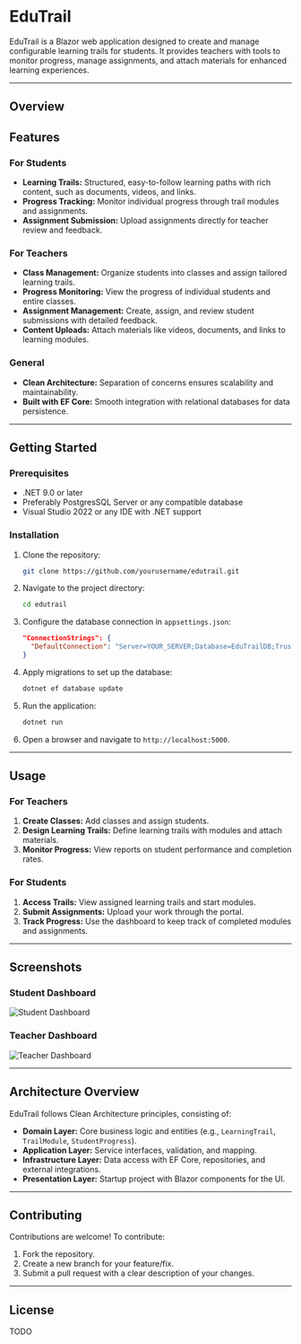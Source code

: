 # EduTrail

EduTrail is a Blazor web application designed to create and manage configurable learning trails for students. It provides teachers with tools to monitor progress, manage assignments, and attach materials for enhanced learning experiences.

---

## Overview

## Features

### For Students

- **Learning Trails:** Structured, easy-to-follow learning paths with rich content, such as documents, videos, and links.
- **Progress Tracking:** Monitor individual progress through trail modules and assignments.
- **Assignment Submission:** Upload assignments directly for teacher review and feedback.

### For Teachers

- **Class Management:** Organize students into classes and assign tailored learning trails.
- **Progress Monitoring:** View the progress of individual students and entire classes.
- **Assignment Management:** Create, assign, and review student submissions with detailed feedback.
- **Content Uploads:** Attach materials like videos, documents, and links to learning modules.

### General

- **Clean Architecture:** Separation of concerns ensures scalability and maintainability.
- **Built with EF Core:** Smooth integration with relational databases for data persistence.

---

## Getting Started

### Prerequisites

- .NET 9.0 or later
- Preferably PostgresSQL Server or any compatible database
- Visual Studio 2022 or any IDE with .NET support

### Installation

1. Clone the repository:

   ```bash
   git clone https://github.com/yourusername/edutrail.git
   ```

2. Navigate to the project directory:

   ```bash
   cd edutrail
   ```

3. Configure the database connection in `appsettings.json`:

   ```json
   "ConnectionStrings": {
     "DefaultConnection": "Server=YOUR_SERVER;Database=EduTrailDB;Trusted_Connection=True;"
   }
   ```

4. Apply migrations to set up the database:

   ```bash
   dotnet ef database update
   ```

5. Run the application:

   ```bash
   dotnet run
   ```

6. Open a browser and navigate to `http://localhost:5000`.

---

## Usage

### For Teachers

1. **Create Classes:** Add classes and assign students.
2. **Design Learning Trails:** Define learning trails with modules and attach materials.
3. **Monitor Progress:** View reports on student performance and completion rates.

### For Students

1. **Access Trails:** View assigned learning trails and start modules.
2. **Submit Assignments:** Upload your work through the portal.
3. **Track Progress:** Use the dashboard to keep track of completed modules and assignments.

---

## Screenshots

### Student Dashboard

![Student Dashboard](path/to/screenshot-student-dashboard.png)

### Teacher Dashboard

![Teacher Dashboard](path/to/screenshot-teacher-dashboard.png)

---

## Architecture Overview

EduTrail follows Clean Architecture principles, consisting of:

- **Domain Layer:** Core business logic and entities (e.g., `LearningTrail`, `TrailModule`, `StudentProgress`).
- **Application Layer:** Service interfaces, validation, and mapping.
- **Infrastructure Layer:** Data access with EF Core, repositories, and external integrations.
- **Presentation Layer:** Startup project with Blazor components for the UI.

---

## Contributing

Contributions are welcome! To contribute:

1. Fork the repository.
2. Create a new branch for your feature/fix.
3. Submit a pull request with a clear description of your changes.

---

## License

TODO
